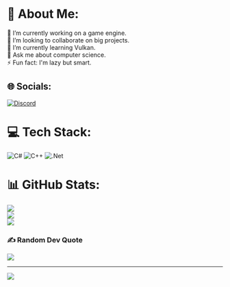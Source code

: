 # 💫 About Me:
🔭 I’m currently working on a game engine.<br>👯 I’m looking to collaborate on big projects.<br>🌱 I’m currently learning Vulkan.<br>💬 Ask me about computer science.<br>⚡ Fun fact: I'm lazy but smart.


## 🌐 Socials:
[![Discord](https://img.shields.io/badge/Discord-%237289DA.svg?logo=discord&logoColor=white)](https://discord.gg/discordapp.com/users/594195164067659881) 

# 💻 Tech Stack:
![C#](https://img.shields.io/badge/c%23-%23239120.svg?style=for-the-badge&logo=c-sharp&logoColor=white) ![C++](https://img.shields.io/badge/c++-%2300599C.svg?style=for-the-badge&logo=c%2B%2B&logoColor=white) ![.Net](https://img.shields.io/badge/.NET-5C2D91?style=for-the-badge&logo=.net&logoColor=white)
# 📊 GitHub Stats:
![](https://github-readme-stats.vercel.app/api?username=g-martin772&theme=dark&hide_border=false&include_all_commits=true&count_private=true)<br/>
![](https://github-readme-streak-stats.herokuapp.com/?user=g-martin772&theme=dark&hide_border=false)<br/>
![](https://github-readme-stats.vercel.app/api/top-langs/?username=g-martin772&theme=dark&hide_border=false&include_all_commits=true&count_private=true&layout=compact)

### ✍️ Random Dev Quote
![](https://quotes-github-readme.vercel.app/api?type=horizontal&theme=radical)

---
[![](https://visitcount.itsvg.in/api?id=g-martin772&icon=0&color=0)](https://visitcount.itsvg.in)

<!-- Proudly created with GPRM ( https://gprm.itsvg.in ) -->

